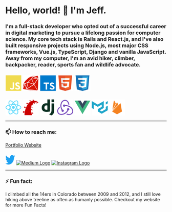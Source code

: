 # Hello, world! 👋 I'm Jeff.

### I'm a full-stack developer who opted out of a successful career in digital marketing to pursue a lifelong passion for computer science. My core tech stack is Rails and React.js, and I've also built responsive projects using Node.js, most major CSS frameworks, Vue.js, TypeScript, Django and vanilla JavaScript. Away from my computer, I'm an avid hiker, climber, backpacker, reader, sports fan and wildlife advocate.

###
<img src="https://github.com/devicons/devicon/blob/master/icons/javascript/javascript-plain.svg" alt="JavaScript Logo" width="50" height="50" /> <img src="https://github.com/devicons/devicon/blob/master/icons/ruby/ruby-plain.svg" alt="Ruby Logo" width="50" height="50" /> <img src="https://github.com/devicons/devicon/blob/master/icons/typescript/typescript-plain.svg" alt="TypeScript Logo" width="50" height="50" /> <img src="https://github.com/devicons/devicon/blob/master/icons/html5/html5-original.svg" alt="HTML5 Logo" width="50" height="50" /> <img src="https://github.com/devicons/devicon/blob/master/icons/css3/css3-original.svg" alt="CSS3 Logo" width="50" height="50" />

###
<img src="https://github.com/devicons/devicon/blob/master/icons/react/react-original.svg" alt="React Logo" height="50" width="50" /> <img src="https://github.com/devicons/devicon/blob/master/icons/rails/rails-plain.svg" alt="Rails Logo" width="50" height="50" /> <img src="https://github.com/devicons/devicon/blob/master/icons/django/django-plain.svg" alt="Django Logo" width="50" height="50" /> <img src="https://github.com/devicons/devicon/blob/master/icons/redux/redux-original.svg" alt="Redux Logo" width="50" height="50" /> <img src="https://github.com/devicons/devicon/blob/master/icons/vuejs/vuejs-original.svg" alt="Vue Logo" width="50" height="50" /> <img src="https://github.com/devicons/devicon/blob/master/icons/materialui/materialui-plain.svg" alt="Material-UI Logo" width="50" height="50" /> <img src="https://github.com/devicons/devicon/blob/master/icons/firebase/firebase-plain.svg" alt="Firebase Logo" width="50" height="50" />

***

### 📫 How to reach me:
<a href="https://gjeffgolden.com">Portfolio Website</a>
###
<a href="https://twitter.com/gjeffgolden/"><img src="https://github.com/devicons/devicon/blob/master/icons/twitter/twitter-original.svg" alt="Twitter Logo" width="30" height="30" /></a>  <a href="https://gjeffgolden.medium.com/"><img src="https://cdn.worldvectorlogo.com/logos/monogram-medium.svg" alt="Medium Logo" width="30" height="30" /></a> <a href="https://www.instagram.com/gjeffgolden/"><img src="https://cdn.worldvectorlogo.com/logos/instagram-2-1.svg" alt="Instagram Logo" width="30" height="30" /></a>

***

### ⚡ Fun fact:
I climbed all the 14ers in Colorado between 2009 and 2012, and I still love hiking above treeline as often as humanly possible. Checkout my website for more Fun Facts!

<!--
**gjeffgolden/gjeffgolden** is a ✨ _special_ ✨ repository because its `README.md` (this file) appears on your GitHub profile.

Here are some ideas to get you started:

- 🔭 I’m currently working on ...
- 🌱 I’m currently learning ...
- 👯 I’m looking to collaborate on ...
- 🤔 I’m looking for help with ...
- 💬 Ask me about ...
- 📫 How to reach me: ...
- 😄 Pronouns: ...
- ⚡ Fun fact: ...
-->
